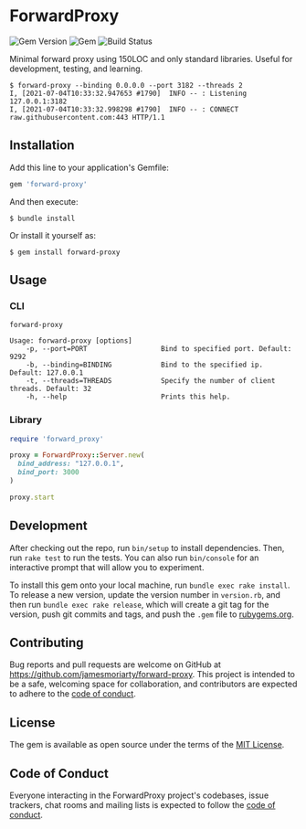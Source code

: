 # ForwardProxy

![Gem Version][3] ![Gem][1] ![Build Status][2]

Minimal forward proxy using 150LOC and only standard libraries. Useful for development, testing, and learning.

```
$ forward-proxy --binding 0.0.0.0 --port 3182 --threads 2
I, [2021-07-04T10:33:32.947653 #1790]  INFO -- : Listening 127.0.0.1:3182
I, [2021-07-04T10:33:32.998298 #1790]  INFO -- : CONNECT raw.githubusercontent.com:443 HTTP/1.1
```

## Installation

Add this line to your application's Gemfile:

```ruby
gem 'forward-proxy'
```

And then execute:

    $ bundle install

Or install it yourself as:

    $ gem install forward-proxy

## Usage

### CLI

```
forward-proxy
```

```
Usage: forward-proxy [options]
    -p, --port=PORT                  Bind to specified port. Default: 9292
    -b, --binding=BINDING            Bind to the specified ip. Default: 127.0.0.1
    -t, --threads=THREADS            Specify the number of client threads. Default: 32
    -h, --help                       Prints this help.
```

### Library

```ruby
require 'forward_proxy'

proxy = ForwardProxy::Server.new(
  bind_address: "127.0.0.1",
  bind_port: 3000
)

proxy.start
```

## Development

After checking out the repo, run `bin/setup` to install dependencies. Then, run `rake test` to run the tests. You can also run `bin/console` for an interactive prompt that will allow you to experiment.

To install this gem onto your local machine, run `bundle exec rake install`. To release a new version, update the version number in `version.rb`, and then run `bundle exec rake release`, which will create a git tag for the version, push git commits and tags, and push the `.gem` file to [rubygems.org](https://rubygems.org).

## Contributing

Bug reports and pull requests are welcome on GitHub at https://github.com/jamesmoriarty/forward-proxy. This project is intended to be a safe, welcoming space for collaboration, and contributors are expected to adhere to the [code of conduct](https://github.com/jamesmoriarty/forward-proxy/blob/master/CODE_OF_CONDUCT.md).

## License

The gem is available as open source under the terms of the [MIT License](https://opensource.org/licenses/MIT).

## Code of Conduct

Everyone interacting in the ForwardProxy project's codebases, issue trackers, chat rooms and mailing lists is expected to follow the [code of conduct](https://github.com/jamesmoriarty/forward-proxy/blob/master/CODE_OF_CONDUCT.md).

[1]: https://img.shields.io/gem/dt/forward-proxy
[2]: https://github.com/jamesmoriarty/forward-proxy/workflows/Continuous%20Integration/badge.svg?branch=main
[3]: https://img.shields.io/gem/v/forward-proxy
